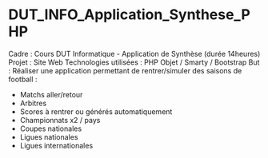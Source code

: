# DUT_INFO_Application_Synthese_PHP

Cadre : Cours DUT Informatique - Application de Synthèse (durée 14heures)
Projet : Site Web
Technologies utilisées : PHP Objet / Smarty / Bootstrap
But : Réaliser une application permettant de rentrer/simuler des saisons de football :
- Matchs aller/retour
- Arbitres
- Scores à rentrer ou générés automatiquement
- Championnats x2 / pays
- Coupes nationales
- Ligues nationales
- Ligues internationales
